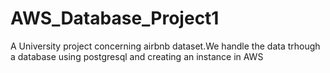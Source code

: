 # AWS_Database_Project1
A University project concerning airbnb dataset.We handle the data trhough a database using postgresql and creating an instance in AWS
